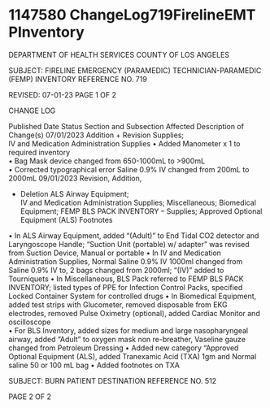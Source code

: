 # 1147580 ChangeLog719FirelineEMT PInventory

DEPARTMENT OF HEALTH SERVICES 
COUNTY OF LOS ANGELES 
  
SUBJECT: FIRELINE EMERGENCY (PARAMEDIC) 
  TECHNICIAN-PARAMEDIC (FEMP) INVENTORY  REFERENCE NO. 719 
 
 
 
REVISED: 07-01-23 PAGE 1 OF 2  
 
CHANGE LOG 
 
Published 
Date 
Status Section and 
Subsection Affected 
Description of Change(s) 
07/01/2023 Addition + 
Revision 
Supplies;  
IV and Medication 
Administration 
Supplies 
• Added Manometer x 1 to required 
inventory  
• Bag Mask device changed from 
650-1000mL to >900mL  
• Corrected typographical error 
Saline 0.9% IV changed from 
200mL to 2000mL 
09/01/2023 Revision, 
Addition, 
+ Deletion 
ALS Airway 
Equipment;  
IV and Medication 
Administration 
Supplies; 
Miscellaneous; 
Biomedical 
Equipment; 
FEMP BLS PACK 
INVENTORY – 
Supplies; 
Approved Optional 
Equipment (ALS) 
Footnotes 
 
• In ALS Airway Equipment, added 
“(Adult)” to End Tidal CO2 detector 
and Laryngoscope Handle; “Suction 
Unit (portable) w/ adapter” was 
revised from Suction Device, 
Manual or portable 
• In IV and Medication Administration 
Supplies, Normal Saline 0.9% IV 
1000ml changed from Saline 0.9% 
IV to, 2 bags changed from 2000ml; 
“(IV)” added to Tourniquets 
• In Miscellaneous, BLS Pack 
referred to FEMP BLS PACK 
INVENTORY; listed types of PPE 
for Infection Control Packs, 
specified Locked Container System 
for controlled drugs 
• In Biomedical Equipment, added 
test strips with Glucometer, 
removed disposable from EKG 
electrodes, removed Pulse 
Oximetry (optional), added Cardiac 
Monitor and oscilloscope  
• For BLS Inventory, added sizes for 
medium and large nasopharyngeal 
airway, added “Adult” to oxygen 
mask non re-breather, Vaseline 
gauze changed from Petroleum 
Dressing 
• Added new category “Approved 
Optional Equipment (ALS), added 
Tranexamic Acid (TXA) 1gm and 
Normal saline 50 or 100 mL bag 
• Added footnotes on TXA 

SUBJECT: BURN PATIENT DESTINATION REFERENCE NO. 512 
 
 
 PAGE 2 OF 2
